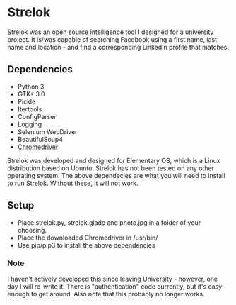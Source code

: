 # Strelok
Strelok was an open source intelligence tool I designed for a university project. It is/was capable of searching Facebook using a first name, last name and location - and find a corresponding LinkedIn profile that matches.

## Dependencies
* Python 3
* GTK+ 3.0
* Pickle
* Itertools
* ConfigParser
* Logging
* Selenium WebDriver
* BeautifulSoup4
* [Chromedriver](https://sites.google.com/a/chromium.org/chromedriver/)

Strelok was developed and designed for Elementary OS, which is a Linux distribution based on Ubuntu. Strelok has not been tested on any other operating system. The above dependecies are what you will need to install to run Strelok. Without these, it will not work.

## Setup
* Place strelok.py, strelok.glade and photo.jpg in a folder of your choosing.
* Place the downloaded Chromedriver in /usr/bin/
* Use pip/pip3 to install the above dependencies

### Note
I haven't actively developed this since leaving University - however, one day I will re-write it. There is "authentication" code currently, but it's easy enough to get around.
Also note that this probably no longer works.
